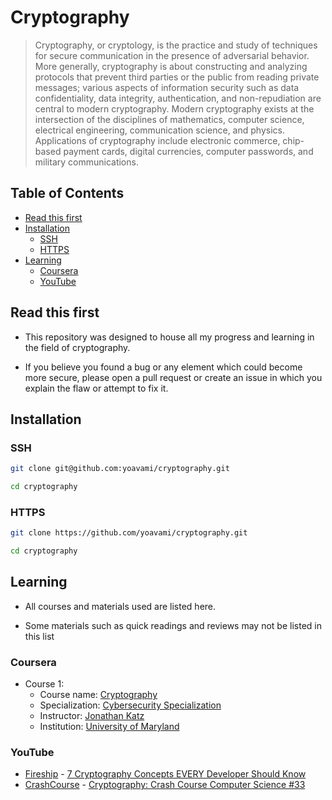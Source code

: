 # Cryptography

> Cryptography, or cryptology, is the practice and study of techniques for secure communication in the presence of adversarial behavior. More generally, 
> cryptography is about constructing and analyzing protocols that prevent third parties or the public from reading private messages; various aspects of
> information security such as data confidentiality, data integrity, authentication, and non-repudiation are central to modern cryptography. Modern 
> cryptography exists at the intersection of the disciplines of mathematics, computer science, electrical engineering, communication science, and physics. 
> Applications of cryptography include electronic commerce, chip-based payment cards, digital currencies, computer passwords, and military communications.

## Table of Contents

* [Read this first](#read-this-first)
* [Installation](#installation)
  * [SSH](#ssh)
  * [HTTPS](#https)
* [Learning](#learning)
  * [Coursera](#coursera)
  * [YouTube](#youtube)

## Read this first 

* This repository was designed to house all my progress and learning in the field of cryptography.

* If you believe you found a bug or any element which could become more secure, please open a pull request or create an issue in which you explain the 
  flaw or attempt to fix it.
  
## Installation

### SSH

```bash
git clone git@github.com:yoavami/cryptography.git
```
```bash
cd cryptography
```

### HTTPS

```bash
git clone https://github.com/yoavami/cryptography.git
```
```bash
cd cryptography
```

## Learning

* All courses and materials used are listed here. 
 
* Some materials such as quick readings and reviews may not be listed in this list

### Coursera

* Course 1:
  * Course name: [Cryptography](https://www.coursera.org/learn/cryptography)
  * Specialization: [Cybersecurity Specialization](https://www.coursera.org/specializations/cyber-security)
  * Instructor: [Jonathan Katz](https://www.cs.umd.edu/~jkatz/)
  * Institution: [University of Maryland](https://www.umd.edu)

### YouTube

* [Fireship](https://www.youtube.com/c/Fireship)  -  [7 Cryptography Concepts EVERY Developer Should Know](https://youtu.be/NuyzuNBFWxQ)
* [CrashCourse](https://www.youtube.com/c/crashcourse)  -  [Cryptography: Crash Course Computer Science #33](https://youtu.be/jhXCTbFnK8o)






